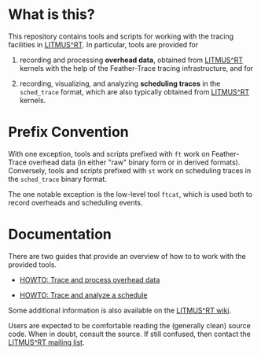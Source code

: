 
# What is this?

This repository contains tools and scripts for working with the tracing facilities in [LITMUS^RT](http://www.litmus-rt.org). In particular, tools are provided  for

1. recording and processing **overhead data**, obtained from [LITMUS^RT](http://www.litmus-rt.org) kernels with the help of the Feather-Trace tracing infrastructure, and for

2. recording, visualizing, and analyzing **scheduling traces** in the `sched_trace`  format, which are also typically obtained from [LITMUS^RT](http://www.litmus-rt.org) kernels.


# Prefix Convention

With one exception, tools and scripts prefixed with `ft` work on Feather-Trace overhead data (in either "raw" binary form or in derived formats). Conversely, tools and scripts prefixed with `st` work on scheduling traces in the  `sched_trace` binary format.

The one notable exception is the low-level tool `ftcat`, which is used both to record overheads and scheduling events.

# Documentation

There are two guides that provide an overview of how to to work with the provided tools.

- [HOWTO: Trace and process overhead data](doc/howto-trace-and-process-overheads.md)

- [HOWTO: Trace and analyze a schedule](doc/howto-trace-and-analyze-a-schedule.md)

Some additional information is also available on the [LITMUS^RT wiki](https://wiki.litmus-rt.org/litmus/Tracing).

Users are expected to be comfortable reading the (generally clean) source code. When in doubt, consult the source. If still confused, then contact the [LITMUS^RT mailing list](https://wiki.litmus-rt.org/litmus/Mailinglist).

